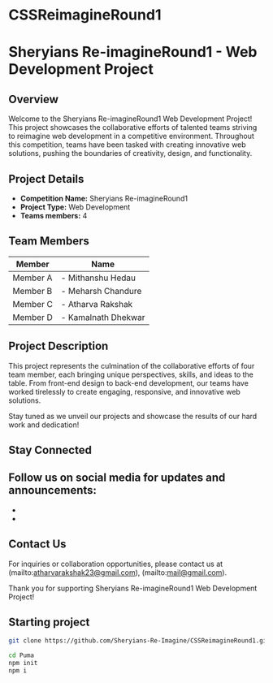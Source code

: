 # CSSReimagineRound1


# Sheryians Re-imagineRound1 - Web Development Project

## Overview
Welcome to the Sheryians Re-imagineRound1 Web Development Project! This project showcases the collaborative efforts of talented teams striving to reimagine web development in a competitive environment. Throughout this competition, teams have been tasked with creating innovative web solutions, pushing the boundaries of creativity, design, and functionality.

## Project Details
- **Competition Name:** Sheryians Re-imagineRound1
- **Project Type:** Web Development
- **Teams members:** 4

## Team Members
| Member | Name |
|------|---------|
| Member A | - Mithanshu Hedau<br>
| Member B | - Meharsh Chandure<br>
| Member C | - Atharva Rakshak<br>
| Member D | - Kamalnath Dhekwar<br>

## Project Description
This project represents the culmination of the collaborative efforts of four  team  member, each bringing unique perspectives, skills, and ideas to the table. From front-end design to back-end development, our teams have worked tirelessly to create engaging, responsive, and innovative web solutions.

Stay tuned as we unveil our projects and showcase the results of our hard work and dedication!

## Stay Connected
Follow us on social media for updates and announcements:
-
-
-

## Contact Us
For inquiries or collaboration opportunities, please contact us at (mailto:atharvarakshak23@gmail.com), (mailto:mail@gmail.com).

Thank you for supporting Sheryians Re-imagineRound1 Web Development Project!

## Starting project
  ```bash
  git clone https://github.com/Sheryians-Re-Imagine/CSSReimagineRound1.git
  ```

  ```bash
  cd Puma
  npm init
  npm i
  ```
